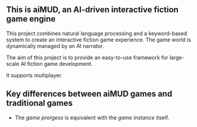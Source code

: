 ## This is aiMUD, an AI-driven interactive fiction game engine

This project combines natural language processing and a keyword-based system to create an interactive fiction game experience. The game world is dynamically managed by an AI narrator.

The aim of this project is to provide an easy-to-use framework for large-scale AI fiction game development.

It supports multiplayer.

## Key differences between aiMUD games and traditional games

- The *game prorgess* is equivalent with the *game instance* itself.
 
